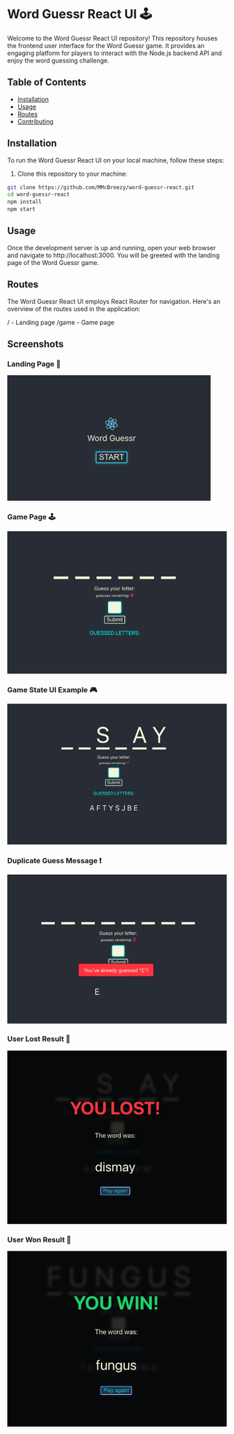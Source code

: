 # Word Guessr React UI 🕹️

Welcome to the Word Guessr React UI repository! This repository houses the frontend user interface for the Word Guessr game. It provides an engaging platform for players to interact with the Node.js backend API and enjoy the word guessing challenge.

## Table of Contents

- [Installation](#installation)
- [Usage](#usage)
- [Routes](#routes)
- [Contributing](#contributing)

## Installation

To run the Word Guessr React UI on your local machine, follow these steps:

1. Clone this repository to your machine:

```bash
git clone https://github.com/MMcBreezy/word-guessr-react.git
cd word-guessr-react
npm install
npm start
```

## Usage

Once the development server is up and running, open your web browser and navigate to http://localhost:3000. You will be greeted with the landing page of the Word Guessr game.

## Routes

The Word Guessr React UI employs React Router for navigation. Here's an overview of the routes used in the application:

/ - Landing page
/game - Game page

## Screenshots

### Landing Page 🛬

![landing page](https://github.com/MMcBreezy/word-guessr-react/blob/readme-update/screenshots/landing-page.png)

### Game Page 🕹

![game page](https://github.com/MMcBreezy/word-guessr-react/blob/readme-update/screenshots/game-page.png)

### Game State UI Example 🎮

![game state example](https://github.com/MMcBreezy/word-guessr-react/blob/readme-update/screenshots/game-in-session.png)

### Duplicate Guess Message ❗️

![duplicate guess message](https://github.com/MMcBreezy/word-guessr-react/blob/readme-update/screenshots/redundant-letter-message.png)

### User Lost Result 🥺

![user lost result](https://github.com/MMcBreezy/word-guessr-react/blob/readme-update/screenshots/user-lost-modal.png)

### User Won Result 🎉

![user won result](https://github.com/MMcBreezy/word-guessr-react/blob/readme-update/screenshots/user-won-modal.png)
